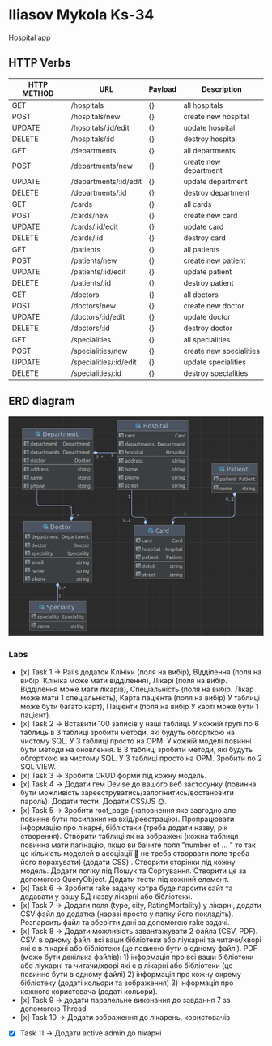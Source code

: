 # Iliasov Mykola Ks-34
Hospital app

## HTTP Verbs
| HTTP METHOD | URL                    | Payload | Description            |
|-------------|------------------------|---------|------------------------|
| GET         | /hospitals             | {}      | all hospitals          |
| POST        | /hospitals/new         | {}      | create new hospital    |
| UPDATE      | /hospitals/:id/edit    | {}      | update hospital        |
| DELETE      | /hospitals/:id         | {}      | destroy hospital       |
| GET         | /departments           | {}      | all departments        |
| POST        | /departments/new       | {}      | create new department  |
| UPDATE      | /departments/:id/edit  | {}      | update department      |
| DELETE      | /departments/:id       | {}      | destroy department     |
| GET         | /cards                 | {}      | all cards              |
| POST        | /cards/new             | {}      | create new card        |
| UPDATE      | /cards/:id/edit        | {}      | update card            |
| DELETE      | /cards/:id             | {}      | destroy card           |
| GET         | /patients              | {}      | all patients           |
| POST        | /patients/new          | {}      | create new patient     |
| UPDATE      | /patients/:id/edit     | {}      | update patient         |
| DELETE      | /patients/:id          | {}      | destroy patient        |
| GET         | /doctors               | {}      | all doctors            |
| POST        | /doctors/new           | {}      | create new doctor      |
| UPDATE      | /doctors/:id/edit      | {}      | update doctor          |
| DELETE      | /doctors/:id           | {}      | destroy doctor         |
| GET         | /specialities          | {}      | all specialities       |
| POST        | /specialities/new      | {}      | create new specialities|
| UPDATE      | /specialities/:id/edit | {}      | update specialities    |
| DELETE      | /specialities/:id      | {}      | destroy specialities   |


## ERD diagram
![img.png](img.png)

### Labs

- [х] Task 1 -> Rails додаток Клініки (поля на вибір), Відділення (поля на вибір. Клініка може мати відділення), Лікарі (поля на вибір. Відділення може мати лікарів), Спеціальність (поля на вибір. Лікар може мати 1 спеціальність), Карта пацієнта (поля на вибір) У таблиці може бути багато карт), Пацієнти (поля на вибір У карті може бути 1 пацієнт).
- [х] Task 2 -> Вставити 100 записів у наші таблиці. У кожній групі по 6 таблиць в 3 таблиці зробити методи, які будуть обгорткою на чистому SQL. У 3 таблиці просто на ОРМ. У кожній моделі повинні бути методи на оновлення. В 3 таблиці зробити методи, які будуть обгорткою на чистому SQL. У 3 таблиці просто на ОРМ. Зробити по 2 SQL VIEW.
- [х] Task 3 -> Зробити CRUD форми під кожну модель.
- [х] Task 4 -> Додати гем Devise до вашого веб застосунку (повинна бути можливість зареєструватись/залогінитись/востановити пароль). Додати тести. Додати CSS/JS 🌞.
- [х] Task 5 -> Зробити root_page (наповнення яке завгодно але повинне бути посилання на вхід/реєстрацію). Пропрацювати інформацію про лікарні, бібліотеки (треба додати назву, рік створення). Створити таблиці як на зображені (кожна таблиця повинна мати пагінацію, якщо ви бачите поля "number of ... " то так це кількість моделей в асоціації 🙂 не треба створвати поле треба його порахувати) (додати CSS) . Створити сторінки під кожну модель. Додати логіку під Пошук та Сортування. Створити це за допомогою QueryObject. Додати тести під кожний елемент.
- [х] Task 6 -> Зробити rake задачу котра буде парсити сайт та додавати у вашу БД назву лікарні або бібліотеки.
- [х] Task 7 -> Додати поля (type, city, RatingMortality) у лікарні, додати CSV файл до додатка (наразі просто у папку його покладіть). Розпарсить файл та зберігти дані за допомогою rake задачі.
- [х] Task 8 -> Додати можливість завантажувати 2 файла (СSV, PDF). СSV: в одному файлі всі ваши бібліотеки або ліукарні та читачи/хворі які є в лікарні або бібліотеки (це повинно бути в одному файлі). PDF (може бути декілька файлів): 1) інформація про  всі ваши бібліотеки або ліукарні та читачи/хворі які є в лікарні або бібліотеки (це повинно бути в одному файлі) 2) інформація про кожну окрему бібліотеку (додаті кольори та зображення) 3) інформація про кожного користовача  (додаті кольори).
- [х] Task 9 -> додати паралельне виконання до завдання 7 за допомогою Thread
- [х] Task 10 -> Додати зображення до лікарень, користовачів
- [x] Task 11 -> Додати active admin до лікарні
